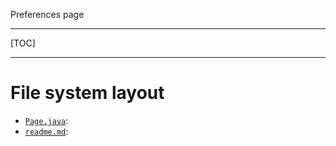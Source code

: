 Preferences page

----

[TOC]

----



# File system layout

- [`Page.java`](./Page.java): 
- [`readme.md`](./readme.md): 

